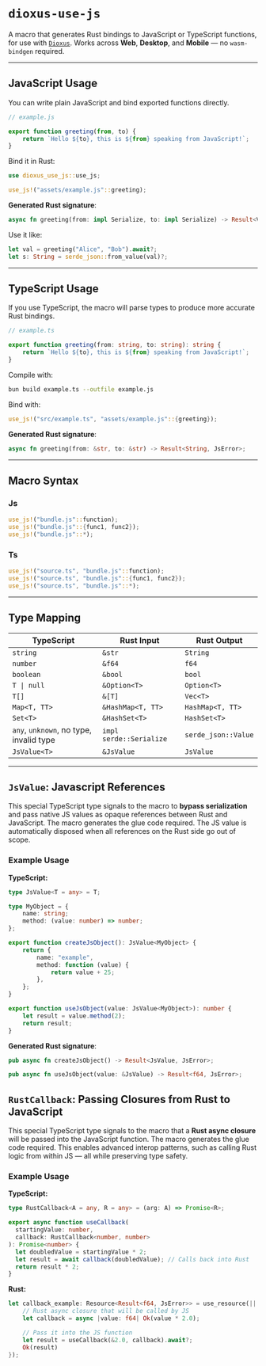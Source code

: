 # `dioxus-use-js`

A macro that generates Rust bindings to JavaScript or TypeScript functions, for use with [`Dioxus`](https://github.com/DioxusLabs/dioxus).
Works across **Web**, **Desktop**, and **Mobile** — no `wasm-bindgen` required.

---

## JavaScript Usage

You can write plain JavaScript and bind exported functions directly.

```js
// example.js

export function greeting(from, to) {
    return `Hello ${to}, this is ${from} speaking from JavaScript!`;
}
```

Bind it in Rust:

```rust
use dioxus_use_js::use_js;

use_js!("assets/example.js"::greeting);
```

**Generated Rust signature**:

```rust
async fn greeting(from: impl Serialize, to: impl Serialize) -> Result<Value, JsError>;
```

Use it like:

```rust
let val = greeting("Alice", "Bob").await?;
let s: String = serde_json::from_value(val)?;
```

---

## TypeScript Usage

If you use TypeScript, the macro will parse types to produce more accurate Rust bindings.

```ts
// example.ts

export function greeting(from: string, to: string): string {
    return `Hello ${to}, this is ${from} speaking from JavaScript!`;
}
```

Compile with:

```sh
bun build example.ts --outfile example.js
```

Bind with:

```rust
use_js!("src/example.ts", "assets/example.js"::{greeting});
```

**Generated Rust signature**:

```rust
async fn greeting(from: &str, to: &str) -> Result<String, JsError>;
```

---

## Macro Syntax

### Js

```rust
use_js!("bundle.js"::function);
use_js!("bundle.js"::{func1, func2});
use_js!("bundle.js"::*);
```

### Ts

```rust
use_js!("source.ts", "bundle.js"::function);
use_js!("source.ts", "bundle.js"::{func1, func2});
use_js!("source.ts", "bundle.js"::*);
```

---

## Type Mapping

| TypeScript            | Rust Input       | Rust Output       |
| --------------------- | ---------------- | ----------------- |
| `string`              | `&str`           | `String`          |
| `number`              | `&f64`           | `f64`             |
| `boolean`             | `&bool`          | `bool`            |
| `T \| null`           | `&Option<T>`     | `Option<T>`       |
| `T[]`                 | `&[T]`           | `Vec<T>`          |
| `Map<T, TT>`          | `&HashMap<T, TT>`| `HashMap<T, TT>`   |
| `Set<T>`              | `&HashSet<T>`    | `HashSet<T>`    |
| `any`, `unknown`, no type, invalid type      | `impl serde::Serialize` | `serde_json::Value`|
| `JsValue<T>`             | `&JsValue`       | `JsValue`         |

---

## `JsValue`: Javascript References

This special TypeScript type signals to the macro to **bypass serialization** and pass native JS values as opaque references between Rust and JavaScript. The macro generates the glue code required. The JS value is automatically disposed when all references on the Rust side go out of scope.

### Example Usage

**TypeScript:**

```ts
type JsValue<T = any> = T;

type MyObject = {
    name: string;
    method: (value: number) => number;
};

export function createJsObject(): JsValue<MyObject> {
    return {
        name: "example",
        method: function (value) {
            return value + 25;
        },
    };
}

export function useJsObject(value: JsValue<MyObject>): number {
    let result = value.method(2);
    return result;
}
```

**Generated Rust signature**:

```rust
pub async fn createJsObject() -> Result<JsValue, JsError>;

pub async fn useJsObject(value: &JsValue) -> Result<f64, JsError>;
```

## `RustCallback`: Passing Closures from Rust to JavaScript

This special TypeScript type signals to the macro that a **Rust async closure** will be passed into the JavaScript function. The macro generates the glue code required. This enables advanced interop patterns, such as calling Rust logic from within JS — all while preserving type safety.

### Example Usage

**TypeScript:**

```ts
type RustCallback<A = any, R = any> = (arg: A) => Promise<R>;

export async function useCallback(
  startingValue: number,
  callback: RustCallback<number, number>
): Promise<number> {
  let doubledValue = startingValue * 2;
  let result = await callback(doubledValue); // Calls back into Rust
  return result * 2;
}
```

**Rust:**

```rust
let callback_example: Resource<Result<f64, JsError>> = use_resource(|| async move {
    // Rust async closure that will be called by JS
    let callback = async |value: f64| Ok(value * 2.0);

    // Pass it into the JS function
    let result = useCallback(&2.0, callback).await?;
    Ok(result)
});
```

